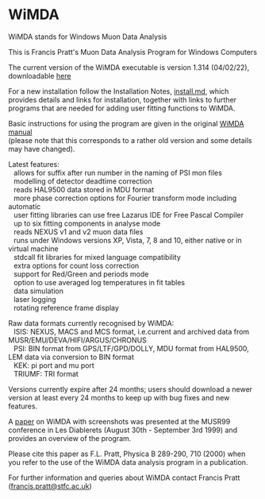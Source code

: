 # WiMDA
WiMDA stands for Windows Muon Data Analysis

This is Francis Pratt's Muon Data Analysis Program for Windows Computers
 
The current version of the WiMDA executable is version 1.314 (04/02/22), downloadable <a href=download/currentwimda/wimda.exe >here</a> 

For a new installation follow the Installation Notes, <a href=install.md >install.md</a>, which provides details and links for installation, 
together with links to further programs that are needed for adding user fitting functions to WiMDA.

Basic instructions for using the program are given in the original <a href="doc/WiMDA Manual.doc" >WiMDA manual</a><br> 
(please note that this corresponds to a rather old version and some details may have changed).

Latest features: <br>
  &ensp; allows for suffix after run number in the naming of PSI mon files <br>
  &ensp; modelling of detector deadtime correction <br>
  &ensp; reads HAL9500 data stored in MDU format <br>
  &ensp; more phase correction options for Fourier transform mode including automatic <br>
  &ensp; user fitting libraries can use free Lazarus IDE for Free Pascal Compiler <br>
  &ensp; up to six fitting components in analyse mode <br>
  &ensp; reads NEXUS v1 and v2 muon data files <br>
  &ensp; runs under Windows versions XP, Vista, 7, 8 and 10, either native or in virtual machine <br>
  &ensp; stdcall fit libraries for mixed language compatibility <br>
  &ensp; extra options for count loss correction <br>
  &ensp; support for Red/Green and periods mode  <br>
  &ensp; option to use averaged log temperatures in fit tables <br>
  &ensp; data simulation <br>
  &ensp; laser logging <br>
  &ensp; rotating reference frame display <br>

Raw data formats currently recognised by WiMDA: <br>
  &ensp; ISIS: NEXUS, MACS and MCS format, i.e.current and archived data from MUSR/EMU/DEVA/HIFI/ARGUS/CHRONUS <br>
  &ensp; PSI: BIN format from GPS/LTF/GPD/DOLLY, MDU format from HAL9500, LEM data via conversion to BIN format <br>
  &ensp; KEK: pi port and mu port <br>
  &ensp; TRIUMF: TRI format <br>

Versions currently expire after 24 months; users should download a newer version at least every 24 months to keep up with bug fixes and new features.

A <a href=doc/wimda.pdf >paper</a> on WiMDA with screenshots was presented at the MUSR99 conference in Les Diablerets (August 30th - September 3rd 1999) and provides an overview of the program.

Please cite this paper as F.L. Pratt, Physica B 289-290, 710 (2000) when you refer to the use of the WiMDA data analysis program in a publication.


For further information and queries about WiMDA contact Francis Pratt (francis.pratt@stfc.ac.uk)

